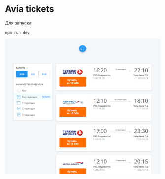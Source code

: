 # Avia tickets

Для запуска
```
npm run dev
```

![avia-tickets](https://github.com/makarov906/avia-tickets/blob/master/avia-tickets.png)
